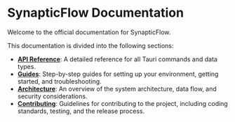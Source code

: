 # SynapticFlow Documentation

Welcome to the official documentation for SynapticFlow.

This documentation is divided into the following sections:

- **[API Reference](./api/tauri-commands.md)**: A detailed reference for all Tauri commands and data types.
- **[Guides](./guides/getting-started.md)**: Step-by-step guides for setting up your environment, getting started, and troubleshooting.
- **[Architecture](./architecture/overview.md)**: An overview of the system architecture, data flow, and security considerations.
- **[Contributing](./contributing/coding-standards.md)**: Guidelines for contributing to the project, including coding standards, testing, and the release process.
